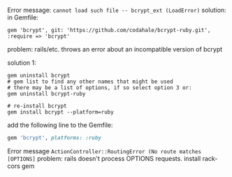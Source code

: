Error message: ```cannot load such file -- bcrypt_ext (LoadError)```
solution:
in Gemfile:
```
gem 'bcrypt', git: 'https://github.com/codahale/bcrypt-ruby.git', :require => 'bcrypt'
```

problem: rails/etc. throws an error about an incompatible version of bcrypt

solution 1: 

```shell
gem uninstall bcrypt
# gem list to find any other names that might be used 
# there may be a list of options, if so select option 3 or: 
gem uninstall bcrypt-ruby

# re-install bcrypt
gem install bcrypt --platform=ruby 
```

add the following line to the Gemfile:

```ruby
gem 'bcrypt', platforms: :ruby
```


Error message ```ActionController::RoutingError (No route matches [OPTIONS]```
problem: rails doesn't process OPTIONS requests. install rack-cors gem
